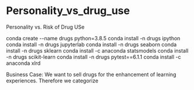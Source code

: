 # Personality_vs_drug_use
Personality vs. Risk of Drug USe

conda create --name drugs python=3.8.5
conda install -n drugs ipython
conda install -n drugs jupyterlab
conda install -n drugs seaborn
conda install -n drugs sklearn
conda install -c anaconda statsmodels
conda install -n drugs scikit-learn
conda install -n drugs pytest==6.1.1
conda install -c anaconda xlrd


Business Case:
We want to sell drugs for the enhancement of learning experiences.
Therefore we categorize 